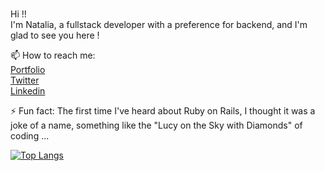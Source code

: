 <br>
<p> Hi !! <br>
  I'm Natalia, a fullstack developer with a preference for backend, and I'm glad to see you here !
</p>
<p>
  📫 How to reach me: <br>
  <a href="https://v-natalia.github.io/">Portfolio</a><br>
  <a href="https://twitter.com/vnatalia_dev">Twitter</a><br>
  <a href="https://www.linkedin.com/in/natalia-vega-/">Linkedin</a><br>

</p>
<p>
  ⚡ Fun fact: The first time I've heard about Ruby on Rails, I thought it was a joke of a name, something like the "Lucy on the Sky with Diamonds" of coding ...<br>
</p>

<!--
**v-natalia/v-natalia** is a ✨ _special_ ✨ repository because its `README.md` (this file) appears on your GitHub profile.

Here are some ideas to get you started:

- 🔭 I’m currently working on ...
- 🌱 I’m currently learning ...
- 👯 I’m looking to collaborate on ...
- 🤔 I’m looking for help with ...
- 💬 Ask me about ...
- 📫 How to reach me: ...
- 😄 Pronouns: ...
- ⚡ Fun fact: ...


<a href="https://github-readme-stats.vercel.app/api?username=v-natalia&count_private=true&hide=stars&show_icons=true&theme=dark">
  <img align="left" src="https://github-readme-stats.vercel.app/api?username=v-natalia&count_private=true&hide=stars&show_icons=true&theme=dark" />
</a>
<a href="https://github-readme-stats.vercel.app/api/top-langs/?username=v-natalia&theme=dark">
  <img align="left" src="https://github-readme-stats.vercel.app/api/top-langs/?username=v-natalia&theme=dark" />
</a>
<br>
<br>
<br>
<br>
<br>
<br>
<br>
<br>
<br>
-->
[![Top Langs](https://github-readme-stats.vercel.app/api/top-langs/?username=anuraghazra&langs_count=8)](https://github.com/anuraghazra/github-readme-stats)
